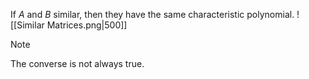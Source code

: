 If $A$ and $B$ similar, then they have the same characteristic polynomial.
![[Similar Matrices.png|500]]

> [!Note] 
>The converse is not always true. 

